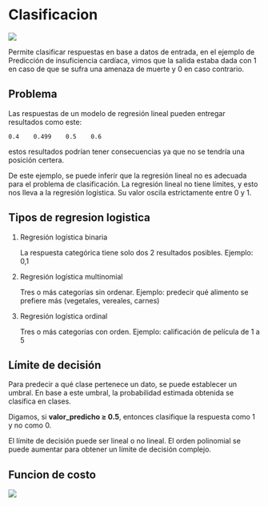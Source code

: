 # Clasificacion
![](https://miro.medium.com/v2/resize:fit:720/format:webp/1*UgYbimgPXf6XXxMy2yqRLw.png)


Permite clasificar respuestas en base a datos de entrada, en el ejemplo de Predicción de insuficiencia cardíaca, vimos que la salida estaba dada con 1 en caso de que se sufra una amenaza de muerte y 0 en caso contrario.


## Problema
Las respuestas de un modelo de regresión lineal pueden entregar resultados como este:

    0.4    0.499    0.5    0.6

estos resultados podrían tener consecuencias ya que no se tendría una posición certera.


De este ejemplo, se puede inferir que la regresión lineal no es adecuada para el problema de clasificación. La regresión lineal no tiene límites, y esto nos lleva a la regresión logística. Su valor oscila estrictamente entre 0 y 1.

## Tipos de regresion logistica

1. Regresión logística binaria

    La respuesta categórica tiene solo dos 2 resultados posibles. Ejemplo: 0,1

2. Regresión logística multinomial

    Tres o más categorías sin ordenar. Ejemplo: predecir qué alimento se prefiere más (vegetales, vereales, carnes)

3. Regresión logística ordinal

    Tres o más categorías con orden. Ejemplo: calificación de película de 1 a 5


## Límite de decisión

Para predecir a qué clase pertenece un dato, se puede establecer un umbral. En base a este umbral, la probabilidad estimada obtenida se clasifica en clases.

Digamos, si **valor_predicho ≥ 0.5**, entonces clasifique la respuesta como 1 y no como 0.

El límite de decisión puede ser lineal o no lineal. El orden polinomial se puede aumentar para obtener un límite de decisión complejo.

## Funcion de costo

![](https://miro.medium.com/v2/resize:fit:640/format:webp/1*TqZ9myxIdLuKNmt8orCeew.png)
